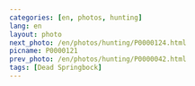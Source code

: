 ```yaml
---
categories: [en, photos, hunting]
lang: en
layout: photo
next_photo: /en/photos/hunting/P0000124.html
picname: P0000121
prev_photo: /en/photos/hunting/P0000042.html
tags: [Dead Springbock]
---
```

